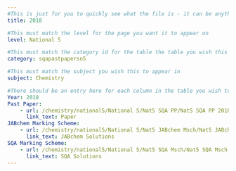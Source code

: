 ```yaml
---
#This is just for you to quickly see what the file is - it can be anything you want
title: 2018

#This must match the level for the page you want it to appear on
level: National 5

#This must match the category id for the table the table you wish this to appear in
category: sqapastpapersn5

#This must match the subject you wish this to appear in
subject: Chemistry

#There should be an entry here for each column in the table you wish to populate:
Year: 2018
Past Paper:
    - url: /chemistry/national5/National 5/Nat5 SQA PP/Nat5 SQA PP 2018.pdf
      link_text: Paper
JABchem Marking Scheme:
    - url: /chemistry/national5/National 5/Nat5 JABchem Msch/Nat5 JABchem Msch 2018.pdf
      link_text: JABchem Solutions
SQA Marking Scheme:
    - url: /chemistry/national5/National 5/Nat5 SQA Msch/Nat5 SQA Msch 2018.pdf
      link_text: SQA Solutions
---
```



